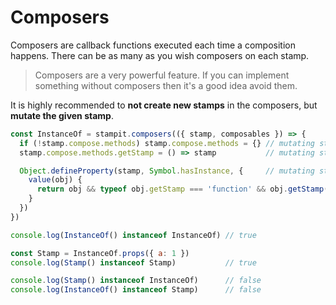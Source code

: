# Composers

Composers are callback functions executed each time a composition happens. There can be as many as you wish composers on each stamp.

> Composers are a very powerful feature. If you can implement something without composers then it's a good idea avoid them.

It is highly recommended to **not create new stamps** in the composers, but **mutate the given stamp**.

```js
const InstanceOf = stampit.composers(({ stamp, composables }) => {
  if (!stamp.compose.methods) stamp.compose.methods = {} // mutating stamp
  stamp.compose.methods.getStamp = () => stamp           // mutating stamp

  Object.defineProperty(stamp, Symbol.hasInstance, {     // mutating stamp
    value(obj) {
      return obj && typeof obj.getStamp === 'function' && obj.getStamp() === stamp
    }
  })
})

console.log(InstanceOf() instanceof InstanceOf) // true

const Stamp = InstanceOf.props({ a: 1 })
console.log(Stamp() instanceof Stamp)           // true

console.log(Stamp() instanceof InstanceOf)      // false
console.log(InstanceOf() instanceof Stamp)      // false
```



